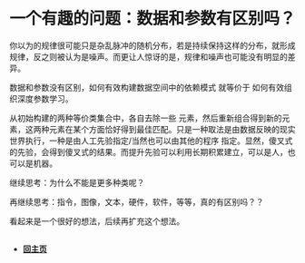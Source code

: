 # 一个有趣的问题：数据和参数有区别吗？

你以为的规律很可能只是杂乱脉冲的随机分布，若是持续保持这样的分布，就形成规律，反之则被认为是噪声。而更让人惊讶的是，规律和噪声也可能没有明显的差异。

数据和参数没有区别，如何有效构建数据空间中的依赖模式 就等价于 如何有效组织深度参数学习。

从初始构建的两种等价类集合中，各自去除一些 元素，然后重新组合得到新的元素，这两种元素在某个方面恰好得到最佳匹配。只是一种取法是由数据反映的现实世界执行，一种是由人工先验指定/当然也可以由其他的程序
指定。显然，傻叉式的先验，会得到傻叉式的结果。而提升先验可以利用长期积累建立，可以是人，也可以是机器。

继续思考：为什么不能是更多种类呢？

再继续思考：指令，图像，文本，硬件，软件，等等，真的有区别吗？？

看起来是一个很好的想法，后续再扩充这个想法。


##


- ####  [回主页](./README.md) 
